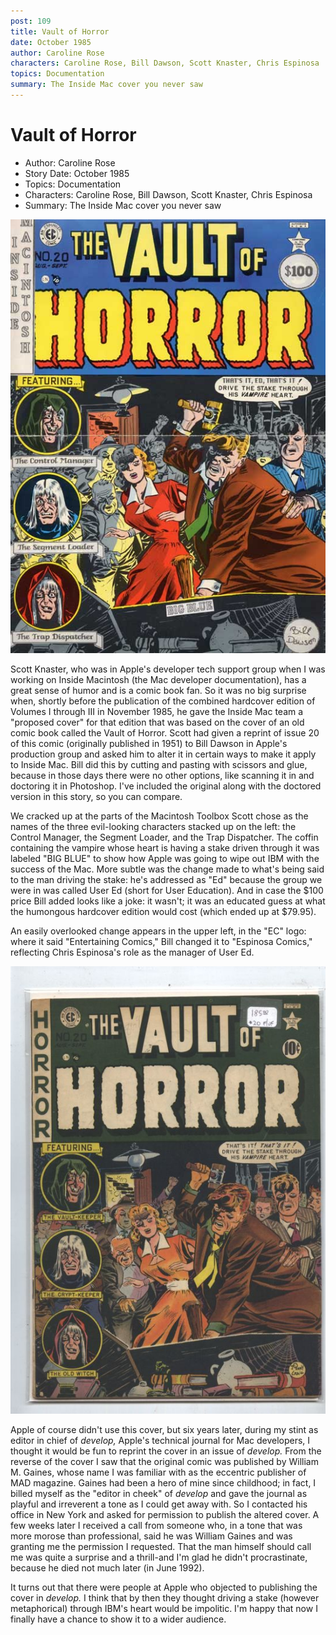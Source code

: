 ```yaml
---
post: 109
title: Vault of Horror
date: October 1985
author: Caroline Rose
characters: Caroline Rose, Bill Dawson, Scott Knaster, Chris Espinosa
topics: Documentation
summary: The Inside Mac cover you never saw
---
```


# Vault of Horror
* Author: Caroline Rose
* Story Date: October 1985
* Topics: Documentation
* Characters: Caroline Rose, Bill Dawson, Scott Knaster, Chris Espinosa
* Summary: The Inside Mac cover you never saw

![Proposed Inside Mac Cover](images/VaultOfHorror.jpg) 

Scott Knaster, who was in Apple's developer tech support group when I was working on Inside Macintosh (the Mac developer documentation), has a great sense of humor and is a comic book fan. So it was no big surprise when, shortly before the publication of the combined hardcover edition of Volumes I through III in November 1985, he gave the Inside Mac team a "proposed cover" for that edition that was based on the cover of an old comic book called the Vault of Horror. Scott had given a reprint of issue 20 of this comic (originally published in 1951) to Bill Dawson in Apple's production group and asked him to alter it in certain ways to make it apply to Inside Mac. Bill did this by cutting and pasting with scissors and glue, because in those days there were no other options, like scanning it in and doctoring it in Photoshop. I've included the original along with the doctored version in this story, so you can compare.

We cracked up at the parts of the Macintosh Toolbox Scott chose as the names of the three evil-looking characters stacked up on the left: the Control Manager, the Segment Loader, and the Trap Dispatcher. The coffin containing the vampire whose heart is having a stake driven through it was labeled "BIG BLUE" to show how Apple was going to wipe out IBM with the success of the Mac. More subtle was the change made to what's being said to the man driving the stake: he's addressed as "Ed" because the group we were in was called User Ed (short for User Education). And in case the $100 price Bill added looks like a joke: it wasn't; it was an educated guess at what the humongous hardcover edition would cost (which ended up at $79.95).

An easily overlooked change appears in the upper left, in the "EC" logo: where it said "Entertaining Comics," Bill changed it to "Espinosa Comics," reflecting Chris Espinosa's role as the manager of User Ed.

![Original Comic Book Cover](images/original_voh.jpg)

Apple of course didn't use this cover, but six years later, during my stint as editor in chief of *develop,* Apple's technical journal for Mac developers, I thought it would be fun to reprint the cover in an issue of *develop.* From the reverse of the cover I saw that the original comic was published by William M. Gaines, whose name I was familiar with as the eccentric publisher of MAD magazine. Gaines had been a hero of mine since childhood; in fact, I billed myself as the "editor in cheek" of *develop* and gave the journal as playful and irreverent a tone as I could get away with. So I contacted his office in New York and asked for permission to publish the altered cover. A few weeks later I received a call from someone who, in a tone that was more morose than professional, said he was William Gaines and was granting me the permission I requested. That the man himself should call me was quite a surprise and a thrill-and I'm glad he didn't procrastinate, because he died not much later (in June 1992).

It turns out that there were people at Apple who objected to publishing the cover in *develop.* I think that by then they thought driving a stake (however metaphorical) through IBM's heart would be impolitic. I'm happy that now I finally have a chance to show it to a wider audience.